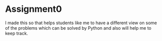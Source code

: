 # Assignment0
I made this so that helps students like me to have a different view on some of the problems which can be solved by Python and also will help me to keep track.
